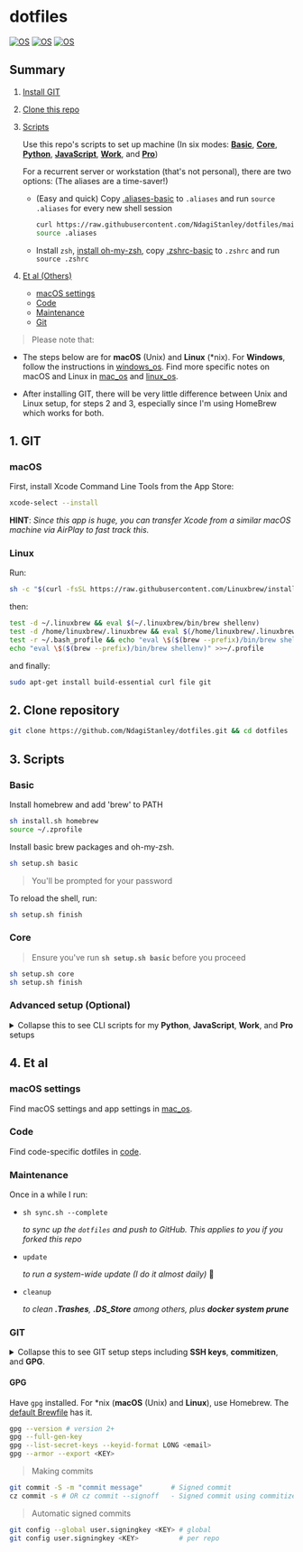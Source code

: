 # dotfiles

[![OS](https://img.shields.io/badge/OS-macOS-informational?style=flat-square&logo=apple&logoColor=white)](https://en.wikipedia.org/wiki/MacOS)
[![OS](https://img.shields.io/badge/OS-Linux-informational?style=flat-square&logo=linux&logoColor=white)](https://en.wikipedia.org/wiki/Linux)
[![OS](https://img.shields.io/badge/OS-Windows-informational?style=flat-square&logo=windows&logoColor=white)](https://en.wikipedia.org/wiki/Windows)

## Summary

1. [Install GIT](#1-git)
2. [Clone this repo](#2-clone-repository)
3. [Scripts](#3-scripts)

    Use this repo's scripts to set up machine (In six modes: [**Basic**](#basic), [**Core**](#core), [**Python**](#python), [**JavaScript**](#javascript), [**Work**](#work), and [**Pro**](#pro))

    For a recurrent server or workstation (that's not personal), there are two options: (The aliases are a time-saver!)
    - (Easy and quick) Copy [.aliases-basic](/.aliases-basic) to `.aliases` and run `source .aliases` for every new shell session

      ```sh
      curl https://raw.githubusercontent.com/NdagiStanley/dotfiles/main/.aliases-basic > .aliases
      source .aliases
      ```

    - Install `zsh`, [install oh-my-zsh](/install.sh#L20), copy [.zshrc-basic](/.zshrc-basic) to `.zshrc` and run `source .zshrc`

4. [Et al (Others)](#4-et-al)

    - [macOS settings](#macos-settings)
    - [Code](#code)
    - [Maintenance](#maintenance)
    - [Git](#git)

> Please note that:

- The steps below are for **macOS** (Unix) and **Linux** (*nix). For **Windows**, follow the instructions in [windows_os](/windows_os). Find more specific notes on macOS and Linux in [mac_os](/mac_os) and [linux_os](/linux_os/).

- After installing GIT, there will be very little difference between Unix and Linux setup, for steps 2 and 3, especially since I'm using HomeBrew which works for both.

## 1. GIT

### macOS

First, install Xcode Command Line Tools from the App Store:

```sh
xcode-select --install
```

**HINT**: <i>Since this app is huge, you can transfer Xcode from a similar macOS machine via AirPlay to fast track this.</i>

### Linux

Run:

```sh
sh -c "$(curl -fsSL https://raw.githubusercontent.com/Linuxbrew/install/master/install.sh)"
```

then:

```sh
test -d ~/.linuxbrew && eval $(~/.linuxbrew/bin/brew shellenv)
test -d /home/linuxbrew/.linuxbrew && eval $(/home/linuxbrew/.linuxbrew/bin/brew shellenv)
test -r ~/.bash_profile && echo "eval \$($(brew --prefix)/bin/brew shellenv)" >>~/.bash_profile
echo "eval \$($(brew --prefix)/bin/brew shellenv)" >>~/.profile
```

and finally:

```bash
sudo apt-get install build-essential curl file git
```

## 2. Clone repository

```sh
git clone https://github.com/NdagiStanley/dotfiles.git && cd dotfiles
```

## 3. Scripts

### Basic

Install homebrew and add 'brew' to PATH

```sh
sh install.sh homebrew
source ~/.zprofile
```

Install basic brew packages and oh-my-zsh.

```sh
sh setup.sh basic
```

> You'll be prompted for your password

To reload the shell, run:

```sh
sh setup.sh finish
```

### Core

> Ensure you've run **`sh setup.sh basic`** before you proceed

```sh
sh setup.sh core
sh setup.sh finish
```

### Advanced setup (Optional)

<details><summary>Collapse this to see CLI scripts for my <b>Python</b>, <b>JavaScript</b>, <b>Work</b>, and <b>Pro</b> setups</summary>

### Python

There's an option for running setup specific to python by running:

> Ensure you've run **`sh setup.sh basic`** before you proceed

```sh
sh setup.sh python
sh setup.sh finish
```

### JavaScript

There's an option for running setup specific to JavaScript by running:

> Ensure you've run **`sh setup.sh basic`** before you proceed

```sh
sh setup.sh javascript
sh setup.sh finish
```

### Work

> Ensure you've run **`sh setup.sh basic`** before you proceed

`Work` mode includes the [Python](#python) and [JavaScript](#javascript) modes. I use mainly these two programming languages. Take a look at [my GitHub profile](https://github.com/NdagiStanley/NdagiStanley#--hello-world).

```sh
sh setup.sh work
```

### Pro

To have my setup (which has a bit more installs and configuration); install homebrew, oh-my-zsh, npm packages & pypi packages by running:

```sh
sh install.sh --all
```

> You'll be prompted for your password

then run:

```sh
sh setup.sh pro
```

</details>

## 4. Et al

### macOS settings

Find macOS settings and app settings in [mac_os](/mac_os).

### Code

Find code-specific dotfiles in [code](/code).

### Maintenance
<!-- Move this to the last part of the README -->

Once in a while I run:

- `sh sync.sh --complete`

    _to sync up the `dotfiles` and push to GitHub. This applies to you if you forked this repo_

- `update`

    _to run a system-wide update (I do it almost daily)_ 🙂

- `cleanup`

    _to clean **.Trashes**, **.DS_Store** among others, plus **docker system prune**_

### GIT

<details><summary>Collapse this to see GIT setup steps including <b>SSH keys</b>, <b>commitizen</b>, and <b>GPG</b>.</summary>

#### SSH keys

```bash
ssh-keygen -t ed25519 -C ".."
eval $(ssh-agent -s)
ssh-add ~/.ssh/id_ed25519
pbcopy < ~/.ssh/id_ed25519.pub
```

> The last command is different in [Linux](/linux_os#git) and [Windows](/windows_os#git) ([Reference](https://help.github.com/en/articles/adding-a-new-ssh-key-to-your-github-account))

The SSH Public Key is now in your clipboard. Navigate to [this page](https://github.com/settings/keys), click on **New SSH key**, enter a _title_, paste the _Public Key_ and click on **Add SSH key**.

#### Configuration

To set the email (globally or locally respectively), run:

```sh
git config --global user.email <email>  # global
git config user.email <email>           # per repo
```

#### Commitizen

To use Conventional Commits, use [commitizen CLI](https://commitizen-tools.github.io/commitizen). For *nix (**macOS** (Unix) and **Linux**), use Homebrew to install `commitizen`. The [default Brewfile](/mac_os/Brewfile) has it.

Common commands below. Find more [here](https://commitizen-tools.github.io/commitizen/#usage).

```sh
cz c # OR cz commit               - commit
cz ch # OR cz changelog           - Changelog
cz changelog 0.0.1                # Changelog for specific version
```

</details>
<!-- TODO: Move to the last line of GPG -->

#### GPG

Have `gpg` installed. For *nix (**macOS** (Unix) and **Linux**), use Homebrew. The [default Brewfile](/mac_os/Brewfile) has it.

```sh
gpg --version # version 2+
gpg --full-gen-key
gpg --list-secret-keys --keyid-format LONG <email>
gpg --armor --export <KEY>
```

> Making commits

```sh
git commit -S -m "commit message"       # Signed commit
cz commit -s # OR cz commit --signoff   - Signed commit using commitizen
```

> Automatic signed commits

```sh
git config --global user.signingkey <KEY> # global
git config user.signingkey <KEY>          # per repo
```
